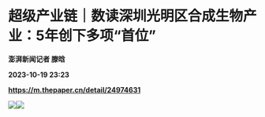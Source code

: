 # 超级产业链｜数读深圳光明区合成生物产业：5年创下多项“首位”
**澎湃新闻记者 滕晗**

**2023-10-19 23:23**

**https://m.thepaper.cn/detail/24974631**

![](https://imagecloud.thepaper.cn/thepaper/image/274/612/206.jpg)![](https://imagecloud.thepaper.cn/thepaper/image/274/612/205.jpg)